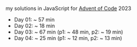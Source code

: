 my solutions in JavaScript for [Advent of Code](https://adventofcode.com/) 2023


- Day 01: ~ 57 min
- Day 02: ~ 18 min
- Day 03: ~ 67 min (p1: ~ 48 min, p2: ~ 19 min)
- Day 04: ~ 25 min (p1: ~ 12 min, p2: ~ 13 min)

